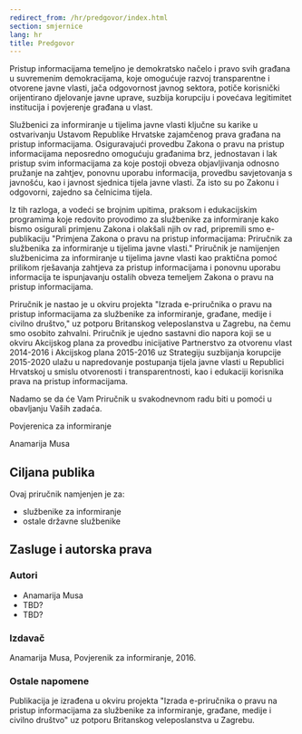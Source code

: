 ```yaml
---
redirect_from: /hr/predgovor/index.html
section: smjernice
lang: hr
title: Predgovor
---
```


Pristup informacijama temeljno je demokratsko načelo i pravo svih građana u suvremenim demokracijama, koje omogućuje razvoj transparentne i otvorene javne vlasti, jača odgovornost javnog sektora, potiče korisnički orijentirano djelovanje javne uprave, suzbija korupciju i povećava legitimitet institucija i povjerenje građana u vlast.

Službenici za informiranje u tijelima javne vlasti ključne su karike u ostvarivanju Ustavom Republike Hrvatske zajamčenog prava građana na pristup informacijama. Osiguravajući provedbu Zakona o pravu na pristup informacijama neposredno omogućuju građanima brz, jednostavan i lak pristup svim informacijama za koje postoji obveza objavljivanja odnosno pružanje na zahtjev, ponovnu uporabu informacija, provedbu savjetovanja s javnošću, kao i javnost sjednica tijela javne vlasti. Za isto su po Zakonu i odgovorni, zajedno sa čelnicima tijela.

Iz tih razloga, a vodeći se brojnim upitima, praksom i edukacijskim programima koje redovito provodimo za službenike za informiranje kako bismo osigurali primjenu Zakona i olakšali njih ov rad, pripremili smo e-publikaciju "Primjena Zakona o pravu na pristup informacijama: Priručnik za službenika za informiranje u tijelima javne vlasti." Priručnik je namijenjen službenicima za informiranje u tijelima javne vlasti kao praktična pomoć prilikom rješavanja zahtjeva za pristup informacijama i ponovnu uporabu informacija te ispunjavanju ostalih obveza temeljem Zakona o pravu na pristup informacijama.

Priručnik je nastao je u okviru projekta "Izrada e-priručnika o pravu na pristup informacijama za službenike za informiranje, građane, medije i civilno društvo," uz potporu Britanskog veleposlanstva u Zagrebu, na čemu smo osobito zahvalni. Priručnik je ujedno sastavni dio napora koji se u okviru Akcijskog plana za provedbu inicijative Partnerstvo za otvorenu vlast 2014-2016 i Akcijskog plana 2015-2016 uz Strategiju suzbijanja korupcije 2015-2020 ulažu u napredovanje postupanja tijela javne vlasti u Republici Hrvatskoj u smislu otvorenosti i transparentnosti, kao i edukaciji korisnika prava na pristup informacijama.

Nadamo se da će Vam Priručnik u svakodnevnom radu biti u pomoći u obavljanju Vaših zadaća.

Povjerenica za informiranje

Anamarija Musa

## Ciljana publika

Ovaj priručnik namjenjen je za:

-   službenike za informiranje
-   ostale državne službenike

## Zasluge i autorska prava

### Autori

-   Anamarija Musa
-   TBD?
-   TBD?

### Izdavač

Anamarija Musa, Povjerenik za informiranje, 2016.

### Ostale napomene

Publikacija je izrađena u okviru projekta "Izrada e-priručnika o pravu na pristup informacijama za službenike za informiranje, građane, medije i civilno društvo" uz potporu Britanskog veleposlanstva u Zagrebu.